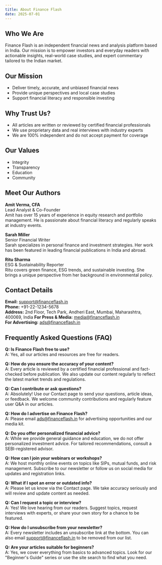 ```yaml
---
title: About Finance Flash
date: 2025-07-01
---
```


## Who We Are
Finance Flash is an independent financial news and analysis platform based in India. Our mission is to empower investors and everyday readers with actionable insights, real-world case studies, and expert commentary tailored to the Indian market.

## Our Mission
- Deliver timely, accurate, and unbiased financial news
- Provide unique perspectives and local case studies
- Support financial literacy and responsible investing

## Why Trust Us?
- All articles are written or reviewed by certified financial professionals
- We use proprietary data and real interviews with industry experts
- We are 100% independent and do not accept payment for coverage

## Our Values
- Integrity
- Transparency
- Education
- Community

## Meet Our Authors
**Amit Verma, CFA**  
Lead Analyst & Co-Founder  
Amit has over 15 years of experience in equity research and portfolio management. He is passionate about financial literacy and regularly speaks at industry events.

**Sarah Miller**  
Senior Financial Writer  
Sarah specializes in personal finance and investment strategies. Her work has been featured in leading financial publications in India and abroad.

**Ritu Sharma**  
ESG & Sustainability Reporter  
Ritu covers green finance, ESG trends, and sustainable investing. She brings a unique perspective from her background in environmental policy.

## Contact Details
**Email:** support@financeflash.in  
**Phone:** +91-22-1234-5678  
**Address:** 2nd Floor, Tech Park, Andheri East, Mumbai, Maharashtra, 400069, India
**For Press & Media:** media@financeflash.in  
**For Advertising:** ads@financeflash.in

## Frequently Asked Questions (FAQ)

**Q: Is Finance Flash free to use?**  
A: Yes, all our articles and resources are free for readers.

**Q: How do you ensure the accuracy of your content?**  
A: Every article is reviewed by a certified financial professional and fact-checked before publication. We also update our content regularly to reflect the latest market trends and regulations.

**Q: Can I contribute or ask questions?**  
A: Absolutely! Use our Contact page to send your questions, article ideas, or feedback. We welcome community contributions and regularly feature user Q&A in our articles.

**Q: How do I advertise on Finance Flash?**  
A: Please email ads@financeflash.in for advertising opportunities and our media kit.

**Q: Do you offer personalized financial advice?**  
A: While we provide general guidance and education, we do not offer personalized investment advice. For tailored recommendations, consult a SEBI-registered advisor.

**Q: How can I join your webinars or workshops?**  
A: We host monthly online events on topics like SIPs, mutual funds, and risk management. Subscribe to our newsletter or follow us on social media for updates and registration links.

**Q: What if I spot an error or outdated info?**  
A: Please let us know via the Contact page. We take accuracy seriously and will review and update content as needed.

**Q: Can I request a topic or interview?**  
A: Yes! We love hearing from our readers. Suggest topics, request interviews with experts, or share your own story for a chance to be featured.

**Q: How do I unsubscribe from your newsletter?**  
A: Every newsletter includes an unsubscribe link at the bottom. You can also email support@financeflash.in to be removed from our list.

**Q: Are your articles suitable for beginners?**  
A: Yes, we cover everything from basics to advanced topics. Look for our "Beginner's Guide" series or use the site search to find what you need.
